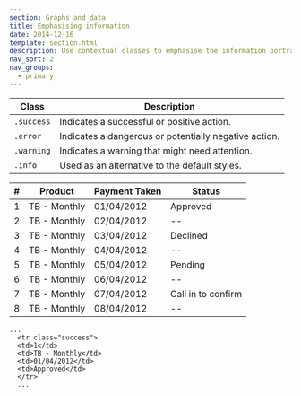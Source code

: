 ```yaml
---
section: Graphs and data
title: Emphasising information
date: 2014-12-16
template: section.html
description: Use contextual classes to emphasise the information portrayed within table rows or cells.
nav_sort: 2
nav_groups:
  - primary
---
```

<section id="tables-emphasis">
  <table>
    <colgroup>
      <col class="span1">
      <col class="span7">
    </colgroup>
    <thead>
      <tr>
        <th>Class</th>
        <th>Description</th>
      </tr>
    </thead>
    <tbody>
      <tr>
        <td>
          <code>.success</code>
        </td>
        <td>Indicates a successful or positive action.</td>
      </tr>
      <tr>
        <td>
          <code>.error</code>
        </td>
        <td>Indicates a dangerous or potentially negative action.</td>
      </tr>
      <tr>
        <td>
          <code>.warning</code>
        </td>
        <td>Indicates a warning that might need attention.</td>
      </tr>
      <tr>
        <td>
          <code>.info</code>
        </td>
        <td>Used as an alternative to the default styles.</td>
      </tr>
    </tbody>
  </table>
  <div class="guide-example example-processed">
    <table class="table">
      <thead>
        <tr>
          <th>#</th>
          <th>Product</th>
          <th>Payment Taken</th>
          <th>Status</th>
        </tr>
      </thead>
      <tbody>
        <tr class="success">
          <td>1</td>
          <td>TB - Monthly</td>
          <td>01/04/2012</td>
          <td>Approved</td>
        </tr>
        <tr>
          <td>2</td>
          <td>TB - Monthly</td>
          <td>02/04/2012</td>
          <td>--</td>
        </tr>
        <tr class="error">
          <td>3</td>
          <td>TB - Monthly</td>
          <td>03/04/2012</td>
          <td>Declined</td>
        </tr>
        <tr>
          <td>4</td>
          <td>TB - Monthly</td>
          <td>04/04/2012</td>
          <td>--</td>
        </tr>
        <tr class="warning">
          <td>5</td>
          <td>TB - Monthly</td>
          <td>05/04/2012</td>
          <td>Pending</td>
        </tr>
        <tr>
          <td>6</td>
          <td>TB - Monthly</td>
          <td>06/04/2012</td>
          <td>--</td>
        </tr>
        <tr class="info">
          <td>7</td>
          <td>TB - Monthly</td>
          <td>07/04/2012</td>
          <td>Call in to confirm</td>
        </tr>
        <tr>
          <td>8</td>
          <td>TB - Monthly</td>
          <td>08/04/2012</td>
          <td>--</td>
        </tr>
      </tbody>
    </table>
  </div>
<pre class="prettyprint linenums"><code>...
  &lt;tr class="success"&gt;
  &lt;td&gt;1&lt;/td&gt;
  &lt;td&gt;TB - Monthly&lt;/td&gt;
  &lt;td&gt;01/04/2012&lt;/td&gt;
  &lt;td&gt;Approved&lt;/td&gt;
  &lt;/tr&gt;
  ...</code></pre>
</section>
